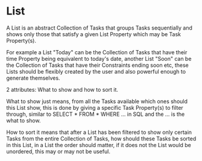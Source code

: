 # List

A List is an abstract Collection of Tasks that groups Tasks sequentially and shows only those that satisfy a given 
List Property which may be Task Property(s).

For example a List "Today" can be the Collection of Tasks that have their time Property being equivalent to today's date,
 another List "Soon" can be the Collection of Tasks that have their Constraints ending soon etc, these Lists should be flexibly 
 created by the user and also powerful enough to generate themselves.

2 attributes: What to show and how to sort it.

What to show just means, from all the Tasks available which ones should this List show, this is done by giving a specific Task Property(s)
 to filter through, similar to SELECT * FROM * WHERE ... in SQL and the ... is the what to show.

How to sort it means that after a List has been filtered to show only certain Tasks from the entire Collection of Tasks,
 how should these Tasks be sorted in this List, in a List the order should matter, if it does not the List would be unordered,
  this may or may not be useful.